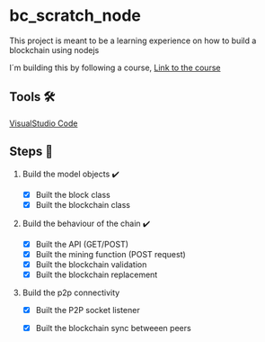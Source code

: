 # bc_scratch_node

This project is meant to be a learning experience on how to build a blockchain using nodejs 

I´m building this by following a course, [Link to the course](https://www.udemy.com/build-blockchain/learn/lecture/9314324?start=15#overview)

## Tools 🛠️
[VisualStudio Code](https://code.visualstudio.com/)

## Steps :memo:

1. Build the model objects :heavy_check_mark:
  
   - [x] Built the block class 
   - [x] Built the blockchain class 
2. Build the behaviour of the chain :heavy_check_mark:
  
   - [x] Built the API (GET/POST) 
   - [x] Built the mining function (POST request) 
   - [x] Built the blockchain validation 
   - [x] Built the blockchain replacement 
3. Build the p2p connectivity 
  
   - [x] Built the P2P socket listener 
   - [x] Built the blockchain sync betweeen peers 
  
